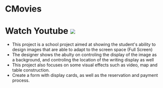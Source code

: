# CMovies
<h1> Watch Youtube <img src="icons8-youtube-94"></h1>
<ul>
  <li>
This project is a school project aimed at showing the student's ability to design images that are able to adapt to the screen space (Full Screen)
  </li> 
  <li>
The designer shows the abulty on controling the display of the image as a background, and controling the location of the writing display as well
  </li>
<li>
This project also focuses on some visual effects such as video, map and table construction. 
  </li>
  <li>
Create a form with display cards, as well as the reservation and payment process.
    </li>
  
</ul>
  
